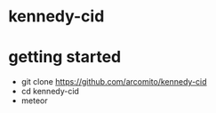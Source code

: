 # kennedy-cid


# getting started

* git clone https://github.com/arcomito/kennedy-cid
* cd kennedy-cid
* meteor
